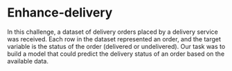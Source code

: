 # Enhance-delivery
In this challenge, a dataset of delivery orders placed by a delivery service was received. Each row in the dataset represented an order, and the target variable is the status of the order (delivered or undelivered). Our task was to build a model that could predict the delivery status of an order based on the available data.
